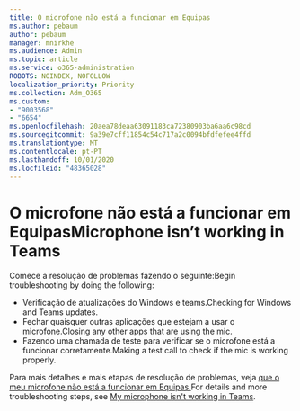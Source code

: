 ```yaml
---
title: O microfone não está a funcionar em Equipas
ms.author: pebaum
author: pebaum
manager: mnirkhe
ms.audience: Admin
ms.topic: article
ms.service: o365-administration
ROBOTS: NOINDEX, NOFOLLOW
localization_priority: Priority
ms.collection: Adm_O365
ms.custom:
- "9003568"
- "6654"
ms.openlocfilehash: 20aea78deaa63091183ca72380903ba6aa6c98cd
ms.sourcegitcommit: 9a39e7cff11854c54c717a2c0094bfdfefee4ffd
ms.translationtype: MT
ms.contentlocale: pt-PT
ms.lasthandoff: 10/01/2020
ms.locfileid: "48365028"
---
```

# <a name="microphone-isnt-working-in-teams"></a><span data-ttu-id="ce75e-102">O microfone não está a funcionar em Equipas</span><span class="sxs-lookup"><span data-stu-id="ce75e-102">Microphone isn’t working in Teams</span></span>

<span data-ttu-id="ce75e-103">Comece a resolução de problemas fazendo o seguinte:</span><span class="sxs-lookup"><span data-stu-id="ce75e-103">Begin troubleshooting by doing the following:</span></span>

- <span data-ttu-id="ce75e-104">Verificação de atualizações do Windows e teams.</span><span class="sxs-lookup"><span data-stu-id="ce75e-104">Checking for Windows and Teams updates.</span></span>
- <span data-ttu-id="ce75e-105">Fechar quaisquer outras aplicações que estejam a usar o microfone.</span><span class="sxs-lookup"><span data-stu-id="ce75e-105">Closing any other apps that are using the mic.</span></span>
- <span data-ttu-id="ce75e-106">Fazendo uma chamada de teste para verificar se o microfone está a funcionar corretamente.</span><span class="sxs-lookup"><span data-stu-id="ce75e-106">Making a test call to check if the mic is working properly.</span></span>

<span data-ttu-id="ce75e-107">Para mais detalhes e mais etapas de resolução de problemas, veja [que o meu microfone não está a funcionar em Equipas.](https://support.microsoft.com/office/666d1123-9dd0-4a31-ad2e-a758b204f33a)</span><span class="sxs-lookup"><span data-stu-id="ce75e-107">For details and more troubleshooting steps, see [My microphone isn't working in Teams](https://support.microsoft.com/office/666d1123-9dd0-4a31-ad2e-a758b204f33a).</span></span>
